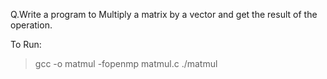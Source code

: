 Q.Write a program to Multiply a matrix by a vector and get the result of the operation.

To Run:
>gcc -o matmul -fopenmp matmul.c
>./matmul
